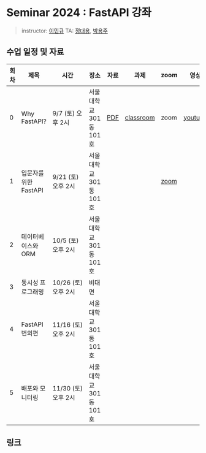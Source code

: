 # Seminar 2024 : FastAPI 강좌

> instructor: [이민규](@minkyu97)
> TA: [정대용](@GanziDaeyong), [박용주](@tomatozoo)

## 수업 일정 및 자료

| 회차 | 제목                  | 시간                 | 장소                   | 자료                         | 과제                                              | zoom                                         | 영상                                                     |
| ---- | --------------------- | -------------------- | ---------------------- | ---------------------------- | ------------------------------------------------- | -------------------------------------------- | -------------------------------------------------------- |
| 0    | Why FastAPI?          | 9/7 (토) 오후 2시    | 서울대학교 301동 101호 | [PDF](./seminar0/seminar_0.pdf) | [classroom](https://classroom.github.com/a/ODvHhyWA) | zoom                                         | [youtube](https://youtu.be/aWKoysOL848?si=PAk9YSpBOsn_TQUk) |
| 1    | 입문자를 위한 FastAPI | 9/21 (토) 오후 2시  | 서울대학교 301동 101호 |                              |                                                   | [zoom](https://snu-ac-kr.zoom.us/j/81310366354) |                                                          |
| 2    | 데이터베이스와 ORM    | 10/5 (토) 오후 2시  | 서울대학교 301동 101호 |                              |                                                   |                                              |                                                          |
| 3    | 동시성 프로그래밍     | 10/26 (토) 오후 2시  | 비대면                 |                              |                                                   |                                              |                                                          |
| 4    | FastAPI 번외편        | 11/16 (토) 오후 2시  | 서울대학교 301동 101호 |                              |                                                   |                                              |                                                          |
| 5    | 배포와 모니터링       | 11/30 (토) 오후 2시 | 서울대학교 301동 101호 |                              |                                                   |                                              |                                                          |

## 링크
